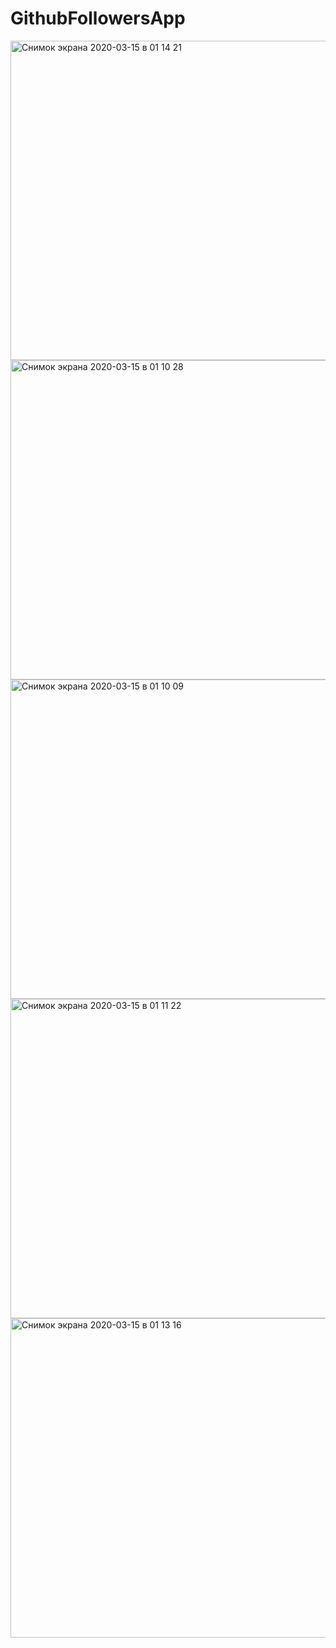 # GithubFollowersApp
<img width="511" alt="Снимок экрана 2020-03-15 в 01 14 21" src="https://user-images.githubusercontent.com/32276751/76692207-ce743200-665b-11ea-8549-1544f5b2747a.png">

<img width="511" alt="Снимок экрана 2020-03-15 в 01 10 28" src="https://user-images.githubusercontent.com/32276751/76692200-bd2b2580-665b-11ea-8cf9-ed72f3786538.png">

<img width="511" alt="Снимок экрана 2020-03-15 в 01 10 09" src="https://user-images.githubusercontent.com/32276751/76692218-0b402900-665c-11ea-9ecb-761fc3d5576a.png">

<img width="511" alt="Снимок экрана 2020-03-15 в 01 11 22" src="https://user-images.githubusercontent.com/32276751/76692202-c4523380-665b-11ea-9eb2-f542b0e7f0a2.png">

<img width="511" alt="Снимок экрана 2020-03-15 в 01 13 16" src="https://user-images.githubusercontent.com/32276751/76692225-2448da00-665c-11ea-82d6-b60a439a2589.png">
